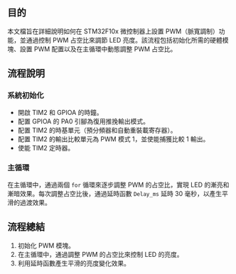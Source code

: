 ## 目的
本文檔旨在詳細說明如何在 STM32F10x 微控制器上設置 PWM（脈寬調制）功能，並通過控制 PWM 占空比來調節 LED 亮度。該流程包括初始化所需的硬體模塊、設置 PWM 配置以及在主循環中動態調整 PWM 占空比。

## 流程說明
### 系統初始化
   - 開啟 TIM2 和 GPIOA 的時鐘。
   - 配置 GPIOA 的 PA0 引腳為復用推挽輸出模式。
   - 配置 TIM2 的時基單元（預分頻器和自動重裝載寄存器）。
   - 配置 TIM2 的輸出比較單元為 PWM 模式 1，並使能捕獲比較 1 輸出。
   - 使能 TIM2 定時器。

### 主循環
在主循環中，通過兩個 `for` 循環來逐步調整 PWM 的占空比，實現 LED 的漸亮和漸暗效果。每次調整占空比後，通過延時函數 `Delay_ms` 延時 30 毫秒，以產生平滑的過渡效果。

## 流程總結

1. 初始化 PWM 模塊。
2. 在主循環中，通過調整 PWM 的占空比來控制 LED 的亮度。
3. 利用延時函數產生平滑的亮度變化效果。